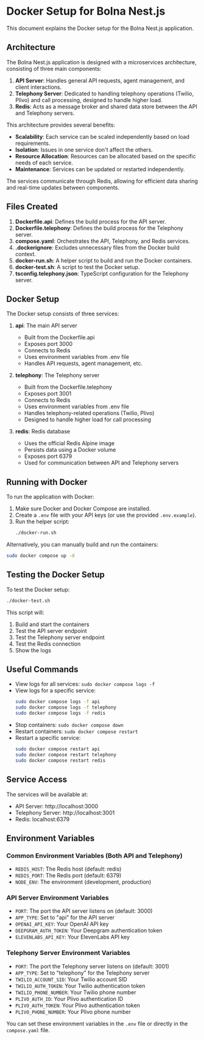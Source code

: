 # Docker Setup for Bolna Nest.js

This document explains the Docker setup for the Bolna Nest.js application.

## Architecture

The Bolna Nest.js application is designed with a microservices architecture, consisting of three main components:

1. **API Server**: Handles general API requests, agent management, and client interactions.
2. **Telephony Server**: Dedicated to handling telephony operations (Twilio, Plivo) and call processing, designed to handle higher load.
3. **Redis**: Acts as a message broker and shared data store between the API and Telephony servers.

This architecture provides several benefits:
- **Scalability**: Each service can be scaled independently based on load requirements.
- **Isolation**: Issues in one service don't affect the others.
- **Resource Allocation**: Resources can be allocated based on the specific needs of each service.
- **Maintenance**: Services can be updated or restarted independently.

The services communicate through Redis, allowing for efficient data sharing and real-time updates between components.

## Files Created

1. **Dockerfile.api**: Defines the build process for the API server.
2. **Dockerfile.telephony**: Defines the build process for the Telephony server.
3. **compose.yaml**: Orchestrates the API, Telephony, and Redis services.
4. **.dockerignore**: Excludes unnecessary files from the Docker build context.
5. **docker-run.sh**: A helper script to build and run the Docker containers.
6. **docker-test.sh**: A script to test the Docker setup.
7. **tsconfig.telephony.json**: TypeScript configuration for the Telephony server.

## Docker Setup

The Docker setup consists of three services:

1. **api**: The main API server
   - Built from the Dockerfile.api
   - Exposes port 3000
   - Connects to Redis
   - Uses environment variables from .env file
   - Handles API requests, agent management, etc.

2. **telephony**: The Telephony server
   - Built from the Dockerfile.telephony
   - Exposes port 3001
   - Connects to Redis
   - Uses environment variables from .env file
   - Handles telephony-related operations (Twilio, Plivo)
   - Designed to handle higher load for call processing

3. **redis**: Redis database
   - Uses the official Redis Alpine image
   - Persists data using a Docker volume
   - Exposes port 6379
   - Used for communication between API and Telephony servers

## Running with Docker

To run the application with Docker:

1. Make sure Docker and Docker Compose are installed.
2. Create a `.env` file with your API keys (or use the provided `.env.example`).
3. Run the helper script:
   ```bash
   ./docker-run.sh
   ```

Alternatively, you can manually build and run the containers:

```bash
sudo docker compose up -d
```

## Testing the Docker Setup

To test the Docker setup:

```bash
./docker-test.sh
```

This script will:
1. Build and start the containers
2. Test the API server endpoint
3. Test the Telephony server endpoint
4. Test the Redis connection
5. Show the logs

## Useful Commands

- View logs for all services: `sudo docker compose logs -f`
- View logs for a specific service:
  ```bash
  sudo docker compose logs -f api
  sudo docker compose logs -f telephony
  sudo docker compose logs -f redis
  ```
- Stop containers: `sudo docker compose down`
- Restart containers: `sudo docker compose restart`
- Restart a specific service:
  ```bash
  sudo docker compose restart api
  sudo docker compose restart telephony
  sudo docker compose restart redis
  ```

## Service Access

The services will be available at:
- API Server: http://localhost:3000
- Telephony Server: http://localhost:3001
- Redis: localhost:6379

## Environment Variables

### Common Environment Variables (Both API and Telephony)

- `REDIS_HOST`: The Redis host (default: redis)
- `REDIS_PORT`: The Redis port (default: 6379)
- `NODE_ENV`: The environment (development, production)

### API Server Environment Variables

- `PORT`: The port the API server listens on (default: 3000)
- `APP_TYPE`: Set to "api" for the API server
- `OPENAI_API_KEY`: Your OpenAI API key
- `DEEPGRAM_AUTH_TOKEN`: Your Deepgram authentication token
- `ELEVENLABS_API_KEY`: Your ElevenLabs API key

### Telephony Server Environment Variables

- `PORT`: The port the Telephony server listens on (default: 3001)
- `APP_TYPE`: Set to "telephony" for the Telephony server
- `TWILIO_ACCOUNT_SID`: Your Twilio account SID
- `TWILIO_AUTH_TOKEN`: Your Twilio authentication token
- `TWILIO_PHONE_NUMBER`: Your Twilio phone number
- `PLIVO_AUTH_ID`: Your Plivo authentication ID
- `PLIVO_AUTH_TOKEN`: Your Plivo authentication token
- `PLIVO_PHONE_NUMBER`: Your Plivo phone number

You can set these environment variables in the `.env` file or directly in the `compose.yaml` file.